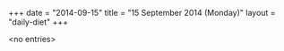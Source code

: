 +++
date = "2014-09-15"
title = "15 September 2014 (Monday)"
layout = "daily-diet"
+++


\<no entries\>
